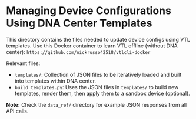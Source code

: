 # Managing Device Configurations Using DNA Center Templates
This directory contains the files needed to update device
configs using VTL templates. Use this Docker container to learn VTL
offline (without DNA center): `https://github.com/nickrusso42518/vtlcli-docker`

Relevant files:
  * `templates/`: Collection of JSON files to be iteratively loaded and
    built into templates within DNA center.
  * `build_templates.py`: Uses the JSON files in `templates/` to build new
    templates, render them, then apply them to a sandbox device (optional).

**Note:** Check the `data_ref/` directory for example JSON responses from all
API calls.
